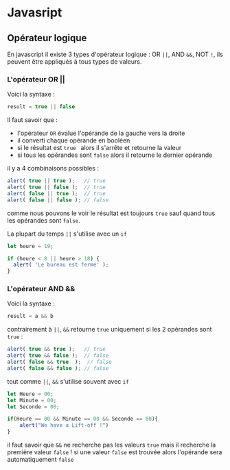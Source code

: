 # Javasript

## Opérateur logique

En javascript il existe 3 types d'opérateur logique : OR `||`, AND `&&`, NOT `!`, ils peuvent être appliqués à tous types de valeurs.

### L'opérateur OR ||

Voici la syntaxe : 

```js
result = true || false
```

Il faut savoir que :

*   l'opérateur `OR` évalue l'opérande de la gauche vers la droite
*   il converti chaque opérande en booléen
*   si le résultat est `true ` alors il s'arrête et retourne la valeur
*   si tous les opérandes sont `false` alors il retourne le dernier opérande

il y a 4 combinaisons possibles : 

```js
alert( true || true );   // true
alert( true || false );  // true
alert( false || true );  // true
alert( false || false ); // false
```

comme nous pouvons le voir le résultat est toujours `true` sauf quand tous les opérandes sont `false`.

La plupart du temps `||` s'utilise avec un `if`

```js
let heure = 19;

if (heure < 8 || heure > 18) {
  alert( 'Le bureau est fermé' );
}
```

### L'opérateur AND &&

Voici la syntaxe : 

```js
result = a && b
```

contrairement à `||`, `&&` retourne `true` uniquement si les 2 opérandes sont `true` :

```js
alert( true && true );   // true
alert( true && false );  // false
alert( false && true  );  // false
alert( false && false ); // false
```

tout comme `||`, `&&` s'utilise souvent avec `if`

```js
let Heure = 00;
let Minute = 00;
let Seconde = 00;

if(Heure == 00 && Minute == 00 && Seconde == 00){
    alert("We have a Lift-off !")
}
```

il faut savoir que `&&` ne recherche pas les valeurs `true` mais il recherche la première valeur `false` ! si une valeur `false` est trouvée alors l'opérande sera automatiquement `false`